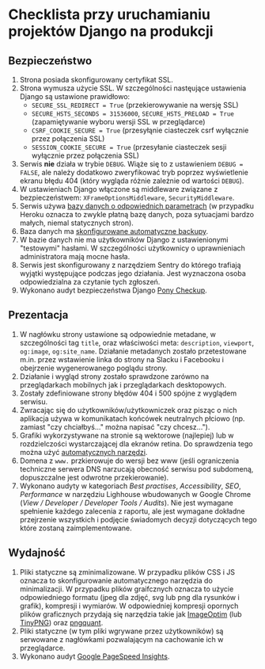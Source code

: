 # Checklista przy uruchamianiu projektów Django na produkcji

## Bezpieczeństwo
1. Strona posiada skonfigurowany certyfikat SSL.
2. Strona wymusza użycie SSL. W szczególności nastęujące ustawienia Django są ustawione prawidłowo:
    * `SECURE_SSL_REDIRECT = True` (przekierowywanie na wersję SSL)
    * `SECURE_HSTS_SECONDS = 31536000`, `SECURE_HSTS_PRELOAD = True` (zapamiętywanie wyboru wersji SSL w przeglądarce)
    * `CSRF_COOKIE_SECURE = True` (przesyłąnie ciasteczek csrf wyłącznie przez połączenia SSL)
    * `SESSION_COOKIE_SECURE = True` (przesyłanie ciasteczek sesji wyłącznie przez połączenia SSL)
3. Serwis **nie** działa w trybie `DEBUG`. Wiąże się to z ustawieniem `DEBUG = FALSE`, ale należy dodatkowo zweryfikować tryb poprzez wyświetlenie ekranu błędu 404 (który wygląda różnie zależnie od wartości `DEBUG`).
4. W ustawieniach Django włączone są middleware związane z bezpieczeństwem: `XFrameOptionsMiddleware`, `SecurityMiddleware`.
5. Serwis używa [bazy danych o odpowiednich parametrach](https://www.heroku.com/pricing#postgres-pricing) (w przypadku Heroku oznacza to zwykle płatną bazę danych, poza sytuacjami bardzo małych, niemal statycznych stron).
6. Baza danych ma [skonfigurowane automatyczne backupy](https://devcenter.heroku.com/articles/heroku-postgres-backups#scheduling-backups).
7. W bazie danych nie ma użytkowników Django z ustawienionymi "testowymi" hasłami. W szczególności użytkownicy o uprawnieniach administratora mają mocne hasła.
8. Serwis jest skonfigurowany z narzędziem Sentry do którego trafiają wyjątki występujące podczas jego działania. Jest wyznaczona osoba odpowiedzialna za czytanie tych zgłoszeń.
9. Wykonano audyt bezpieczeństwa Django [Pony Checkup](https://www.ponycheckup.com/).

## Prezentacja
1. W nagłówku strony ustawione są odpowiednie metadane, w szczególności tag `title`, oraz właściwości meta: `description`, `viewport`, `og:image`, `og:site_name`. Działanie metadanych zostało przetestowane m.in. przez wstawienie linka do strony na Slacku i Facebooku i obejrzenie wygenerowanego poglądu strony.
2. Działanie i wygląd strony zostało sprawdzone zarówno na przeglądarkach mobilnych jak i przeglądarkach desktopowych.
3. Zostały zdefiniowane strony błędów 404 i 500 spójne z wyglądem serwisu.
4. Zwracając się do użytkowników/użytkowniczek oraz pisząc o nich aplikacja używa w komunikatach końcówek neutralnych płciowo (np. zamiast "czy chciałbyś..." można napisać "czy chcesz...").
5. Grafiki wykorzystywane na stronie są wektorowe (najlepiej) lub w rozdzielczości wystarczającej dla ekranów retina. Do sprawdzenia tego można użyć [automatycznych narzędzi](http://www.retinaextension.com/).
6. Domena z `www.` przkierowuje do wersji bez www (jeśli ograniczenia techniczne serwera DNS narzucają obecność serwisu pod subdomeną, dopuszczalne jest odwrotne przekierowanie).
7. Wykonano audyty w kategoriach *Best practises*, *Accessibility*, *SEO*, *Performance* w narzędziu Lighhouse wbudowanych w Google Chrome (*View / Developer / Developer Tools / Audits*). Nie jest wymagane spełnienie każdego zalecenia z raportu, ale jest wymagane dokładne przejrzenie wszystkich i podjęcie świadomych decyzji dotyczących tego które zostaną zaimplementowane.

## Wydajność
1. Pliki statyczne są zminimalizowane. W przypadku plików CSS i JS oznacza to skonfigurowanie automatycznego narzędzia do minimalizacji. W przypadku plików graifcznych oznacza to użycie odpowiedniego formatu (jpeg dla zdjęć, svg lub png dla rysunków i grafik), kompresji i wymiarów. W odpowiedniej kompresji opornych plików graficznych przydają się narzędzia takie jak [ImageOptim](https://imageoptim.com/) (lub [TinyPNG](https://tinypng.com/)) oraz [pngquant](https://pngquant.org/). 
2. Pliki statyczne (w tym pliki wgrywane przez użytkowników) są serwowane z nagłówkami pozwalającym na cachowanie ich w przeglądarce.
3. Wykonano audyt [Google PageSpeed Insights](https://developers.google.com/speed/pagespeed/insights/).
